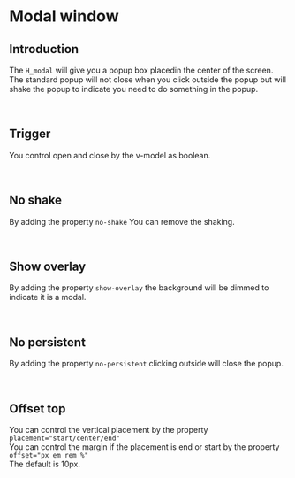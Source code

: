 # Modal window

## Introduction

The `H_modal` will give you a popup box placedin the center of the screen.<br>
The standard popup will not close when you click outside the popup but will shake the popup to indicate you need to do something in the popup.

<br>

## Trigger

You control open and close by the v-model as boolean.

<hhl-live-editor title="" htmlCode='
    <template>
      <div class="flex flex-wrap gap-2 p-3 items-center">
        <H_btn @click="modal = true">Modal</H_btn>
        <H_modal v-model="modal">
          <div class="col-white shadow-5 border borderColor-comp borderRadius-4 p-25 flx-col">
            <div>----- This is the content. -----</div>
            <H_btn size="sm" 
              @click="modal = false" 
              class="flx-self-align-end mt-25 col-ok" >
            CLOSE
            </H_btn>
          </div>
        </H_modal>
      </div>
    </template>
    <script>
      const modal = ref(false)
      return { modal }
    </script>
'>
</hhl-live-editor>

<br>

## No shake

By adding the property `no-shake` You can remove the shaking.

<hhl-live-editor title="" htmlCode='
    <template>
      <div class="flex flex-wrap gap-2 p-3 items-center">
        <H_btn @click="modal = true">Modal</H_btn>
        <H_modal v-model="modal" no-shake>
          <div class="col-white shadow-5 border borderColor-comp borderRadius-4 p-25 flx-col">
            <div>----- This is the content. -----</div>
            <H_btn size="sm" 
              @click="modal = false" 
              class="flx-self-align-end mt-25 col-ok" >
            CLOSE
            </H_btn>
          </div>
        </H_modal>
      </div>
    </template>
    <script>
      const modal = ref(false)
      return { modal }
    </script>
'>
</hhl-live-editor>

<br>

## Show overlay

By adding the property `show-overlay` the background will be dimmed to indicate it is a modal.

<hhl-live-editor title="" htmlCode='
    <template>
      <div class="flex flex-wrap gap-2 p-3 items-center">
        <H_btn @click="modal = true">Modal</H_btn>
        <H_modal v-model="modal" show-overlay>
          <div class="col-white shadow-5 border borderColor-comp borderRadius-4 p-25 flx-col">
            <div>----- This is the content. -----</div>
            <H_btn size="sm" 
              @click="modal = false" 
              class="flx-self-align-end mt-25 col-ok" >
            CLOSE
            </H_btn>
          </div>
        </H_modal>
      </div>
    </template>
    <script>
      const modal = ref(false)
      return { modal }
    </script>
'>
</hhl-live-editor>

<br>

## No persistent

By adding the property `no-persistent` clicking outside will close the popup.

<hhl-live-editor title="" htmlCode='
    <template>
      <div class="flex flex-wrap gap-2 p-3 items-center">
        <H_btn @click="modal = true">Modal</H_btn>
        <H_modal v-model="modal" no-persistent>
          <div class="col-white shadow-5 border borderColor-comp borderRadius-4 p-25 flx-col">
            <div>----- This is the content. -----</div>
            <H_btn size="sm" 
              @click="modal = false" 
              class="flx-self-align-end mt-25 col-ok" >
            CLOSE
            </H_btn>
          </div>
        </H_modal>
      </div>
    </template>
    <script>
      const modal = ref(false)
      return { modal }
    </script>
'>
</hhl-live-editor>

<br>

## Offset top

You can control the vertical placement by the property `placement="start/center/end"`<br>
You can control the margin if the placement is end or start by the property `offset="px em rem %"`<br>
The default is 10px.

<hhl-live-editor title="" htmlCode='
    <template>
      <div class="flex flex-wrap gap-2 p-3 items-center">
        <H_btn @click="open(`start`)">Top (start)</H_btn>
        <H_btn @click="open(`center`)">Center (center)</H_btn>
        <H_btn @click="open(`end`)">Botton (end)</H_btn>
        <H_modal v-model="modal" :placement="placement" :offset="offset + `px`">
          <div class="col-white shadow-5 border borderColor-comp borderRadius-4 p-25 flx-col">
            <div>----- This is the content. -----</div>
            <H_btn size="sm" 
              @click="modal = false" 
              class="flx-self-align-end mt-25 col-ok" >
            CLOSE
            </H_btn>
          </div>
        </H_modal>
        <H_input type="number" label="OffSet PX." v-model="offset"/>
      </div>
    </template>
    <script>
      const modal = ref(false);
      const offset = ref(10);
      const placement = ref("center");
      function open(val) {
        console.log(val);
        placement.value = val;
        modal.value = true;
      }
      return { modal, offset, open, placement }
    </script>
'>
</hhl-live-editor>

